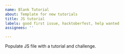 ```yaml
---
name: Blank Tutorial
about: Template for new tutorials
title: JS tutorial
labels: good first issue, hacktoberfest, help wanted
assignees: ''

---
```


Populate JS file with a tutorial and challenge.
